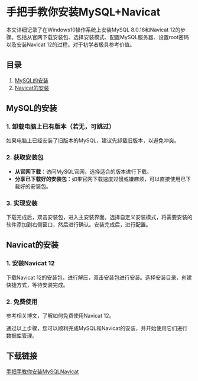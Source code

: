 # 手把手教你安装MySQL+Navicat

本文详细记录了在Windows10操作系统上安装MySQL 8.0.18和Navicat 12的步骤。包括从官网下载安装包、选择安装模式、配置MySQL服务器、设置root密码以及安装Navicat 12的过程。对于初学者极具参考价值。

## 目录

1. [MySQL的安装](#mysql的安装)
2. [Navicat的安装](#navicat的安装)

## MySQL的安装

### 1. 卸载电脑上已有版本（若无，可跳过）

如果电脑上已经安装了旧版本的MySQL，建议先卸载旧版本，以避免冲突。

### 2. 获取安装包

- **从官网下载**：访问MySQL官网，选择适合的版本进行下载。
- **分享已下载好的安装包**：如果官网下载速度过慢或嫌麻烦，可以直接使用已下载好的安装包。

### 3. 实现安装

下载完成后，双击安装包，进入主安装界面。选择自定义安装模式，将需要安装的软件添加到右侧窗口，然后进行确认。安装完成后，进行配置。

## Navicat的安装

### 1. 安装Navicat 12

下载Navicat 12的安装包，进行解压，双击安装包进行安装。选择安装目录，创建快捷方式，等待安装完成。

### 2. 免费使用

参考相关博文，了解如何免费使用Navicat 12。

通过以上步骤，您可以顺利完成MySQL和Navicat的安装，并开始使用它们进行数据库管理。

## 下载链接

[手把手教你安装MySQLNavicat](https://pan.quark.cn/s/e48083d8a0e1)